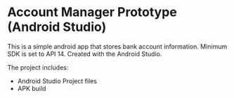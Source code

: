 
# Account Manager Prototype (Android Studio)
This is a simple android app that stores bank account information. Minimum SDK is set to API 14.
Created with the Android Studio.

The project includes:
- Android Studio Project files
- APK build
